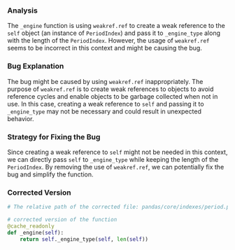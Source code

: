 ### Analysis
The `_engine` function is using `weakref.ref` to create a weak reference to the `self` object (an instance of `PeriodIndex`) and pass it to `_engine_type` along with the length of the `PeriodIndex`. However, the usage of `weakref.ref` seems to be incorrect in this context and might be causing the bug.

### Bug Explanation
The bug might be caused by using `weakref.ref` inappropriately. The purpose of `weakref.ref` is to create weak references to objects to avoid reference cycles and enable objects to be garbage collected when not in use. In this case, creating a weak reference to `self` and passing it to `_engine_type` may not be necessary and could result in unexpected behavior.

### Strategy for Fixing the Bug
Since creating a weak reference to `self` might not be needed in this context, we can directly pass `self` to `_engine_type` while keeping the length of the `PeriodIndex`. By removing the use of `weakref.ref`, we can potentially fix the bug and simplify the function.

### Corrected Version
```python
# The relative path of the corrected file: pandas/core/indexes/period.py

# corrected version of the function
@cache_readonly
def _engine(self):
    return self._engine_type(self, len(self))
```